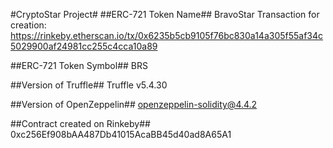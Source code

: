#CryptoStar Project#
##ERC-721 Token Name##
BravoStar
Transaction for creation:
https://rinkeby.etherscan.io/tx/0x6235b5cb9105f76bc830a14a305f55af34c5029900af24981cc255c4cca10a89

##ERC-721 Token Symbol##
BRS

##Version of Truffle##
Truffle v5.4.30

##Version of OpenZeppelin##
openzeppelin-solidity@4.4.2

##Contract created on Rinkeby##
0xc256Ef908bAA487Db41015AcaBB45d40ad8A65A1

